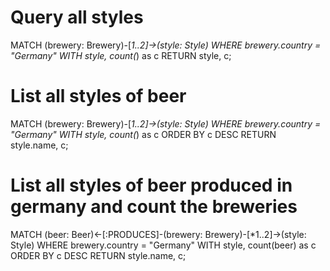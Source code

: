 # Query all styles

MATCH (brewery: Brewery)-[*1..2]->(style: Style) WHERE brewery.country = "Germany" WITH style, count(*) as c RETURN style, c;


# List all styles of beer
MATCH (brewery: Brewery)-[*1..2]->(style: Style) WHERE brewery.country = "Germany" WITH style, count(*) as c ORDER BY c DESC RETURN style.name, c;

# List all styles of beer produced in germany and count the breweries

MATCH (beer: Beer)<-[:PRODUCES]-(brewery: Brewery)-[*1..2]->(style: Style) WHERE brewery.country = "Germany" WITH style, count(beer) as c ORDER BY c DESC RETURN style.name, c;

